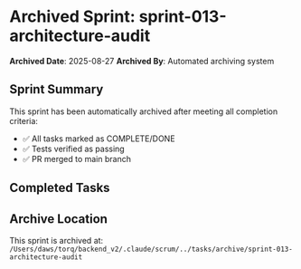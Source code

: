 # Archived Sprint: sprint-013-architecture-audit

**Archived Date**: 2025-08-27
**Archived By**: Automated archiving system

## Sprint Summary
This sprint has been automatically archived after meeting all completion criteria:
- ✅ All tasks marked as COMPLETE/DONE
- ✅ Tests verified as passing
- ✅ PR merged to main branch

## Completed Tasks

## Archive Location
This sprint is archived at: `/Users/daws/torq/backend_v2/.claude/scrum/../tasks/archive/sprint-013-architecture-audit`
